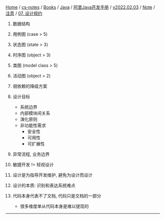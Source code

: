[Home](https://mengxianbin.github.io) /
[cs-notes](https://mengxianbin.github.io/cs-notes/site) /
[Books](https://mengxianbin.github.io/cs-notes/site/Books) /
[Java](https://mengxianbin.github.io/cs-notes/site/Books/Java) /
[阿里Java开发手册](https://mengxianbin.github.io/cs-notes/site/Books/Java/%E9%98%BF%E9%87%8CJava%E5%BC%80%E5%8F%91%E6%89%8B%E5%86%8C) /
[v2022.02.03](https://mengxianbin.github.io/cs-notes/site/Books/Java/%E9%98%BF%E9%87%8CJava%E5%BC%80%E5%8F%91%E6%89%8B%E5%86%8C/v2022.02.03) /
[Note](https://mengxianbin.github.io/cs-notes/site/Books/Java/%E9%98%BF%E9%87%8CJava%E5%BC%80%E5%8F%91%E6%89%8B%E5%86%8C/v2022.02.03/Note) /
[注意](https://mengxianbin.github.io/cs-notes/site/Books/Java/%E9%98%BF%E9%87%8CJava%E5%BC%80%E5%8F%91%E6%89%8B%E5%86%8C/v2022.02.03/Note/%E6%B3%A8%E6%84%8F) /
[07. 设计规约](https://mengxianbin.github.io/cs-notes/site/Books/Java/%E9%98%BF%E9%87%8CJava%E5%BC%80%E5%8F%91%E6%89%8B%E5%86%8C/v2022.02.03/Note/%E6%B3%A8%E6%84%8F/07.%20%E8%AE%BE%E8%AE%A1%E8%A7%84%E7%BA%A6)

1. 数据结构
2. 用例图 (case > 5)
3. 状态图 (state > 3)
4. 时序图 (object > 3)
5. 类图 (model class > 5)
6. 活动图 (object > 2)
7. 弱依赖的降级方案
8. 设计目标
    - 系统边界
    - 内部模块间关系
    - 演化原则
    - 非功能性需求
        - 安全性
        - 可用性
        - 可扩展性

9. 异常流程, 业务边界

15. 敏捷开发 != 轻视设计

16. 设计是为指导开发维护, 避免为设计而设计

18. 设计的本质: 识别和表达系统难点

19. 代码本身代表不了文档, 代码只是文档的一部分
    - 很多维度单从代码本身是难以提现的

---
